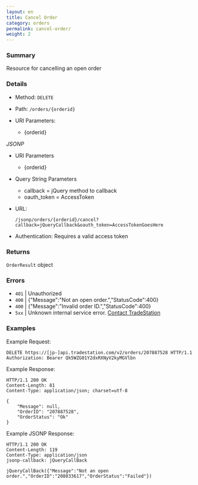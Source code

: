 ```yaml
---
layout: en
title: Cancel Order
category: orders
permalink: cancel-order/
weight: 2
---
```


### Summary

Resource for cancelling an open order

### Details

* Method: `DELETE`
* Path: `/orders/{orderid}`
* URI Parameters:

  * {orderid}

*JSONP*

* URI Parameters

  * {orderid}
* Query String Parameters
  * callback = jQuery method to callback
  * oauth_token = AccessToken
* URL:

      /jsonp/orders/{orderid}/cancel?callback=jQueryCallback&oauth_token=AccessTokenGoesHere
* Authentication: Requires a valid access token

### Returns

`OrderResult` object

### Errors

* `401` | Unauthorized
* `400` | {"Message":"Not an open order.","StatusCode":400}
* `400` | {"Message":"Invalid order ID.","StatusCode":400}
* `5xx` | Unknown internal service error. [Contact TradeStation](mailto:webapi@tradestation.com)

### Examples

Example Request:

    DELETE https://[jp-]api.tradestation.com/v2/orders/207887528 HTTP/1.1
    Authorization: Bearer Qk5WZG01Y2dxRXNyV2kyMGVlbn

Example Response:

    HTTP/1.1 200 OK
    Content-Length: 81
    Content-Type: application/json; charset=utf-8
    
    {
        "Message": null,
        "OrderID": "207887528",
        "OrderStatus": "Ok"
    }

Example JSONP Response:

    HTTP/1.1 200 OK
    Content-Length: 119
    Content-Type: application/json
    jsonp-callback: jQueryCallBack
    
    jQueryCallBack({"Message":"Not an open order.","OrderID":"208033617","OrderStatus":"Failed"})